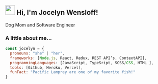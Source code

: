 ## <img src="https://media.giphy.com/media/m0dmKBkncVETJv2h0S/giphy.gif" width="30"> Hi, I'm Jocelyn Wensloff!

Dog Mom and Software Engineer 

### A little about me...  

```javascript
const jocelyn = {
  pronouns: "she" | "her",
  frameworks: [Node.js, React, Redux, REST API’s, ContextAPI],
  programmingLanguages: [JavaScript, TypeSript, SCSS/CSS, HTML ],
  tools: [Github, Heroku, Vercel],
  funFact: "Pacific Lamprey are one of my favorite fish!"
}
```
